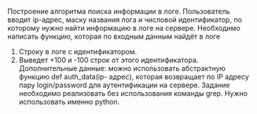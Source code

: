 Построение алгоритма поиска информации в логе.
Пользователь вводит ip-адрес, маску названия лога и числовой идентификатор, по
которому нужно найти информацию в логе на сервере.
Необходимо написать функцию, которая по входным данным найдёт в логе
1. Строку в логе с идентификатором.
2. Выведет +100 и -100 строк от этого идентификатора.
Дополнительные данные: можно использовать абстрактную функцию def auth_data(ip-
адрес), которая возвращает по IP адресу пару login/password для аутентификации на
сервере.
Задание необходимо реализовать без использования команды grep. Нужно использовать именно python.